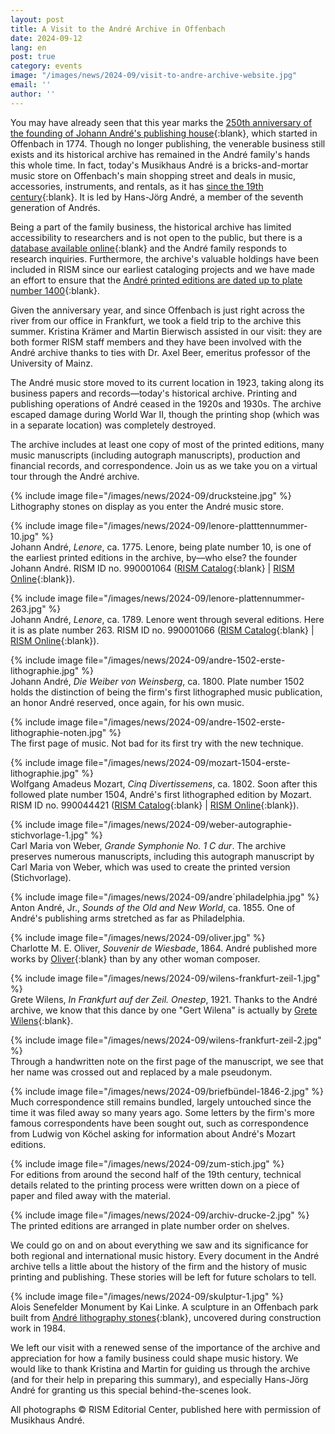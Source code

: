 ```yaml
---
layout: post
title: A Visit to the André Archive in Offenbach
date: 2024-09-12
lang: en
post: true
category: events
image: "/images/news/2024-09/visit-to-andre-archive-website.jpg"
email: ''
author: ''
---
```


You may have already seen that this year marks the [250th anniversary of the founding of Johann André's publishing house](/events/2024/05/29/music-publisher-andr%C3%A9-250.html){:blank}, which started in Offenbach in 1774. Though no longer publishing, the venerable business still exists and its historical archive has remained in the André family's hands this whole time. In fact, today's Musikhaus André is a bricks-and-mortar music store on Offenbach's main shopping street and deals in music, accessories, instruments, and rentals, as it has [since the 19th century](https://www.musik-andre.de/geschichte){:blank}. It is led by Hans-Jörg André, a member of the seventh generation of Andrés.

Being a part of the family business, the historical archive has limited accessibility to researchers and is not open to the public, but there is a [database available online](http://archiv.musik-andre.de/archiv.php){:blank} and the André family responds to research inquiries. Furthermore, the archive's valuable holdings have been included in RISM since our earliest cataloging projects and we have made an effort to ensure that the [André printed editions are dated up to plate number 1400](/new_at_rism/2021/10/25/andre-printed-editions-plate-numbers-to-1400.html){:blank}.

Given the anniversary year, and since Offenbach is just right across the river from our office in Frankfurt, we took a field trip to the archive this summer. Kristina Krämer and Martin Bierwisch assisted in our visit: they are both former RISM staff members and they have been involved with the André archive thanks to ties with Dr. Axel Beer, emeritus professor of the University of Mainz.  

The André music store moved to its current location in 1923, taking along its business papers and records—today's historical archive. Printing and publishing operations of André ceased in the 1920s and 1930s. The archive escaped damage during World War II, though the printing shop (which was in a separate location) was completely destroyed.  

The archive includes at least one copy of most of the printed editions, many music manuscripts (including autograph manuscripts), production and financial records, and correspondence. Join us as we take you on a virtual tour through the André archive. 

{% include image file="/images/news/2024-09/drucksteine.jpg" %}\
Lithography stones on display as you enter the André music store.

{% include image file="/images/news/2024-09/lenore-platttennummer-10.jpg" %}\
Johann André, _Lenore_, ca. 1775.
Lenore, being plate number 10, is one of the earliest printed editions in the archive, by—who else? the founder Johann André. RISM ID no. 990001064 ([RISM Catalog](https://opac.rism.info/search?id=990001064&View=rism){:blank} \| [RISM Online](https://rism.online/sources/990001064){:blank}).

{% include image file="/images/news/2024-09/lenore-plattennummer-263.jpg" %}\
Johann André, _Lenore_, ca. 1789.
Lenore went through several editions. Here it is as plate number 263. RISM ID no. 990001066 ([RISM Catalog](https://opac.rism.info/search?id=990001066&View=rism){:blank} \| [RISM Online](https://rism.online/sources/990001066){:blank}).

{% include image file="/images/news/2024-09/andre-1502-erste-lithographie.jpg" %}\
Johann André, _Die Weiber von Weinsberg_, ca. 1800.
Plate number 1502 holds the distinction of being the firm's first lithographed music publication, an honor André reserved, once again, for his own music. 

{% include image file="/images/news/2024-09/andre-1502-erste-lithographie-noten.jpg" %}\
The first page of music. Not bad for its first try with the new technique.

{% include image file="/images/news/2024-09/mozart-1504-erste-lithographie.jpg" %}\
Wolfgang Amadeus Mozart, _Cinq Divertissemens_, ca. 1802.
Soon after this followed plate number 1504, André's first lithographed edition by Mozart. RISM ID no. 990044421 ([RISM Catalog](https://opac.rism.info/search?id=990044421&View=rism){:blank} \| [RISM Online](https://rism.online/sources/990044421){:blank}).

{% include image file="/images/news/2024-09/weber-autographie-stichvorlage-1.jpg" %}\
Carl Maria von Weber, _Grande Symphonie No. 1 C dur_.
The archive preserves numerous manuscripts, including this autograph manuscript by Carl Maria von Weber, which was used to create the printed version (Stichvorlage).

{% include image file="/images/news/2024-09/andre´philadelphia.jpg" %}\
Anton André, Jr., _Sounds of the Old and New World_, ca. 1855.
One of André's publishing arms stretched as far as Philadelphia.

{% include image file="/images/news/2024-09/oliver.jpg" %}\
Charlotte M. E. Oliver, _Souvenir de Wiesbade_, 1864.
André published more works by [Oliver](https://mmm2.mugemir.de/doku.php?id=oliver){:blank} than by any other woman composer.

{% include image file="/images/news/2024-09/wilens-frankfurt-zeil-1.jpg" %}\
Grete Wilens, _In Frankfurt auf der Zeil. Onestep_, 1921.
Thanks to the André archive, we know that this dance by one "Gert Wilena" is actually by [Grete Wilens](https://mmm2.mugemir.de/doku.php?id=wilens){:blank}. 

{% include image file="/images/news/2024-09/wilens-frankfurt-zeil-2.jpg" %}\
Through a handwritten note on the first page of the manuscript, we see that her name was crossed out and replaced by a male pseudonym. 

{% include image file="/images/news/2024-09/briefbündel-1846-2.jpg" %}\
Much correspondence still remains bundled, largely untouched since the time it was filed away so many years ago. Some letters by the firm's more famous correspondents have been sought out, such as correspondence from Ludwig von Köchel asking for information about André's Mozart editions.

{% include image file="/images/news/2024-09/zum-stich.jpg" %}\
For editions from around the second half of the 19th century, technical details related to the printing process were written down on a piece of paper and filed away with the material.

{% include image file="/images/news/2024-09/archiv-drucke-2.jpg" %}\
The printed editions are arranged in plate number order on shelves.

We could go on and on about everything we saw and its significance for both regional and international music history. Every document in the André archive tells a little about the history of the firm and the history of music printing and publishing. These stories will be left for future scholars to tell.

{% include image file="/images/news/2024-09/skulptur-1.jpg" %}\
Alois Senefelder Monument by Kai Linke.
A sculpture in an Offenbach park built from [André lithography stones](https://www.kailinke.com/projects/alois-senefelder){:blank}, uncovered during construction work in 1984.

We left our visit with a renewed sense of the importance of the archive and appreciation for how a family business could shape music history. We would like to thank Kristina and Martin for guiding us through the archive (and for their help in preparing this summary), and especially Hans-Jörg André for granting us this special behind-the-scenes look. 

All photographs © RISM Editorial Center, published here with permission of Musikhaus André.
